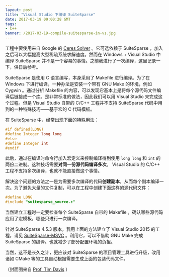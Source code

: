 ```yaml
---
layout: post
title: "Visual Studio 下编译 SuiteSparse"
date: 2017-03-19 09:00:28 GMT
tags:
- C++
banner: /2017-03-19-compile-suitesparse-in-vs.jpg
---
```


工程中要使用来自 Google 的 [Ceres Solver](http://ceres-solver.org/) 。它可选依赖于 SuiteSparse ，加入之后可以大幅提高大型稀疏系统求解速度。然而在 Windows + Visual Studio 中编译 SuiteSparse 并不是一个容易的事情。之前我进行了一次编译，这里记录一下，供日后参考。

SuiteSparse 是使用 C 语言编写，本身采用了 Makefile 进行编译。为了在 Windows 下进行编译，一种办法是安装一个带有 GNU Make 的环境，例如 Cygwin 。通过分析 Makefile 的内容，可以发现它基本上是将每个源代码文件编译后链接成一个库。是非常标准的做法，因此我们可以用 Visual Studio 来完成这个过程。但是 Visual Studio 自带的 C/C++ 工程并不支持 SuiteSparse 代码中用到的一种特殊技巧——基于宏的 C 代码模板。

在 SuiteSparse 中，经常出现下面的特殊用法：

``` cpp
#if defined(LONG)
#define Integer long long
#else
#define Integer int
#endif
```

此后，通过在编译时命令行加入宏定义来控制编译得到使用 `long long` 和 `int` 的两份二进制。这种技巧需要**对同一份源代码编译多次**。 Visual Studio 的 C/C++ 工程不支持多次编译，也就不能直接做这个事情。

解决这个问题的方法之一是为需要多次编译的代码**创建副本**，从而每个副本编译一次。为了避免大量的文件复制，可以在工程中创建下面这样的源代码文件：

``` cpp
#define LONG
#include "suitesparse_source.c"
```

当然建立工程时一定要检查每个 SuiteSparse 自带的 Makefile ，确认哪些源代码应用了宏模板，哪些只进行一次编译。

针对 SuiteSparse 4.5.3 版本，我用上面的方法建立了 Visual Studio 2015 的工程，请见 [SuiteSparse-MSVC](https://github.com/itsuhane/SuiteSparse-MSVC) 。利用它，可以不借助 GNU Make 完成 SuiteSparse 的编译。也就减少了部分配置环境的负担。

当然，这不是长久之计，更应该对 SuiteSparse 的项目管理工具进行升级，改用诸如 CMake 等的工具自动根据需要生成上面的包装代码文件。

（封面图来自 [Prof. Tim Davis](http://faculty.cse.tamu.edu/davis/) ）
